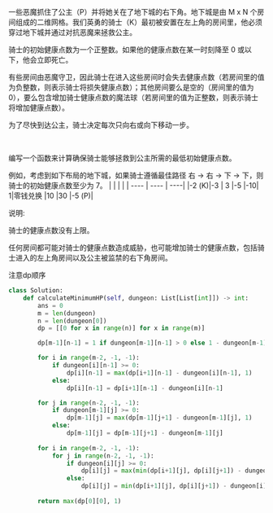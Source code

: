 一些恶魔抓住了公主（P）并将她关在了地下城的右下角。地下城是由 M x N 个房间组成的二维网格。我们英勇的骑士（K）最初被安置在左上角的房间里，他必须穿过地下城并通过对抗恶魔来拯救公主。

骑士的初始健康点数为一个正整数。如果他的健康点数在某一时刻降至 0 或以下，他会立即死亡。

有些房间由恶魔守卫，因此骑士在进入这些房间时会失去健康点数（若房间里的值为负整数，则表示骑士将损失健康点数）；其他房间要么是空的（房间里的值为 0），要么包含增加骑士健康点数的魔法球（若房间里的值为正整数，则表示骑士将增加健康点数）。

为了尽快到达公主，骑士决定每次只向右或向下移动一步。

 

编写一个函数来计算确保骑士能够拯救到公主所需的最低初始健康点数。

例如，考虑到如下布局的地下城，如果骑士遵循最佳路径 右 -> 右 -> 下 -> 下，则骑士的初始健康点数至少为 7。
|   |  |   |
|  ----  | ----  | ----|
|-2 (K)|-3	| 3
|-5	|-10|	1|零钱兑换
|10	|30	|-5 (P)|
 

说明:

骑士的健康点数没有上限。

任何房间都可能对骑士的健康点数造成威胁，也可能增加骑士的健康点数，包括骑士进入的左上角房间以及公主被监禁的右下角房间。


注意dp顺序

```py
class Solution:
    def calculateMinimumHP(self, dungeon: List[List[int]]) -> int:
        ans = 0
        m = len(dungeon)
        n = len(dungeon[0])
        dp = [[0 for x in range(n)] for x in range(m)]

        dp[m-1][n-1] = 1 if dungeon[m-1][n-1] > 0 else 1 - dungeon[m-1][n-1]

        for i in range(m-2, -1, -1):
            if dungeon[i][n-1] >= 0:
                dp[i][n-1] = max(dp[i+1][n-1] - dungeon[i][n-1], 1)
            else:
                dp[i][n-1] = dp[i+1][n-1] - dungeon[i][n-1]

        for j in range(n-2, -1, -1):
            if dungeon[m-1][j] >= 0:
                dp[m-1][j] = max(dp[m-1][j+1] - dungeon[m-1][j], 1)
            else:
                dp[m-1][j] = dp[m-1][j+1] - dungeon[m-1][j]
        
        for i in range(m-2, -1, -1):
            for j in range(n-2, -1, -1):
                if dungeon[i][j] >= 0:
                    dp[i][j] = max(min(dp[i+1][j], dp[i][j+1]) - dungeon[i][j], 1)
                else:
                    dp[i][j] = min(dp[i+1][j], dp[i][j+1]) - dungeon[i][j]
        
        return max(dp[0][0], 1)

```
